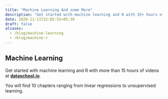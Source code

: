 ```yaml
---
title: "Machine Learning And some More"
description: "Get started with machine learning and R with 15+ hours of expert videos."
date: 2020-11-11T22:02:51+05:30
draft: false
aliases:
  - /blog/machine-learning
  - /blog/machine-r
---
```

## Machine Learning ##

Get started with machine learning and R with more than 15 hours of videos at **[dataschool.io](https://www.dataschool.io/15-hours-of-expert-machine-learning-videos/)**.

You will find 10 chapters ranging from linear regressions to unsupervised learning.